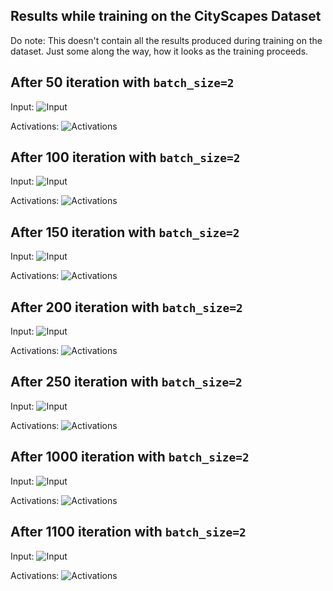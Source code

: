 ## Results while training on the CityScapes Dataset

Do note: This doesn't contain all the results produced during training on the dataset. Just some along the way, how it looks as the training
proceeds.

## After 50 iteration with `batch_size=2`

Input:
![Input](https://lh3.googleusercontent.com/-8mSdHCZ_Y-0/XHp4n9nXSDI/AAAAAAAAAWY/sN8vbOmBJb07uVghvWOAzlJ7OYqxozdHwCL0BGAYYCw/h269/2019-03-02.png)

Activations:
![Activations](https://lh3.googleusercontent.com/-JFbreEQT2Yw/XHp0ZGG5fwI/AAAAAAAAAWI/R3zH5dzHddwTPeOQw3HNfWRE5ij9JU9vACL0BGAYYCw/h578/2019-03-02.png)

## After 100 iteration with `batch_size=2`

Input:
![Input](https://lh3.googleusercontent.com/-w3VwzCuArKc/XHp4sxUwaWI/AAAAAAAAAWg/lLgT0Vl1GXkOLOCGTXZ4rUNIRX8eSnxUQCL0BGAYYCw/h269/2019-03-02.png)

Activations:
![Activations](https://lh3.googleusercontent.com/-8mJ2l1lKCv4/XHp4u1jbNhI/AAAAAAAAAWo/DMnuEfs5Ls8thBWTezkGVipS3zBqolpggCL0BGAYYCw/h578/2019-03-02.png)

## After 150 iteration with `batch_size=2`

Input:
![Input](https://lh3.googleusercontent.com/-D7oQvDWQBrk/XHp5GVzfDwI/AAAAAAAAAWs/rd_ORpIrh-U90OptEn-pszKH43QrAsLcgCL0BGAYYCw/h269/2019-03-02.png)

Activations:
![Activations](https://lh3.googleusercontent.com/-1l4Siwhn8po/XHp5Iatr1PI/AAAAAAAAAWw/N-ab8qAByhgBG7GcmPd6Kz_VyjxPZS90QCL0BGAYYCw/h578/2019-03-02.png)

## After 200 iteration with `batch_size=2`

Input:
![Input](https://lh3.googleusercontent.com/-oNCQMuN7i70/XHp5XSztZYI/AAAAAAAAAW0/L8zjuUeubncQv9MbcB6__CUNWl9IIEVKwCL0BGAYYCw/h269/2019-03-02.png)

Activations:
![Activations](https://lh3.googleusercontent.com/-yRkwEJ77_1U/XHp5Zs0oZOI/AAAAAAAAAW4/XBlO9btzNPs_EuJv8OMPSk1ucRMV3NRFACL0BGAYYCw/h578/2019-03-02.png)

## After 250 iteration with `batch_size=2`

Input:
![Input](https://lh3.googleusercontent.com/-DtCCEXFwIYI/XHp5cS7Bn4I/AAAAAAAAAW8/QZZ2YwyHLUcr6Wp7kQfwa8HGmrub5sVOQCL0BGAYYCw/h269/2019-03-02.png)

Activations:
![Activations](https://lh3.googleusercontent.com/-nQ8DuYoow98/XHp5fZh91II/AAAAAAAAAXA/Ho70JLqmvngmc_gy5MRht9obzNJ5W_1-QCL0BGAYYCw/h578/2019-03-02.png)

## After 1000 iteration with `batch_size=2`

Input:
![Input](https://plus.google.com/u/0/photos/albums/pcvhpi9bsgugshktn44ms9i9rm9gnjk34?pid=6663791313794764578&oid=108416174423949606030)

Activations:
![Activations](https://lh3.googleusercontent.com/-FSuuz4f-3zM/XHqK7JUn9_I/AAAAAAAAAXQ/7iOsGsuWINIdbubacaHXPhtELT-enJKUACL0BGAYYCw/h578/2019-03-02.png)

## After 1100 iteration with `batch_size=2`

Input:
![Input](https://lh3.googleusercontent.com/-b-Bsz-X4Zcg/XHqLry3Ce1I/AAAAAAAAAXY/TxggAuMn3r0V-O0pSTLXf7k8YQA6NictgCL0BGAYYCw/h269/2019-03-02.png)

Activations:
![Activations](https://lh3.googleusercontent.com/--lQPxg8U0aM/XHqLupFab6I/AAAAAAAAAXc/WWcxbJuijBQIc9e1NBoH6tc_RGTQbtCHQCL0BGAYYCw/h578/2019-03-02.png)






